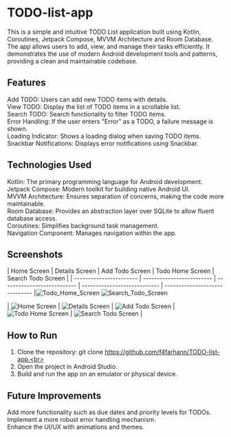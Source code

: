 # TODO-list-app
This is a simple and intuitive TODO List application built using Kotlin, Coroutines, Jetpack Compose, MVVM Architecture and Room Database. The app allows users to add, view, and manage their tasks efficiently. It demonstrates the use of modern Android development tools and patterns, providing a clean and maintainable codebase.

## Features
Add TODO: Users can add new TODO items with details.<br>
View TODO: Display the list of TODO items in a scrollable list.<br>
Search TODO: Search functionality to filter TODO items.<br>
Error Handling: If the user enters "Error" as a TODO, a failure message is shown.<br>
Loading Indicator: Shows a loading dialog when saving TODO items.<br>
Snackbar Notifications: Displays error notifications using Snackbar.<br>

## Technologies Used
Kotlin: The primary programming language for Android development.<br>
Jetpack Compose: Modern toolkit for building native Android UI.<br>
MVVM Architecture: Ensures separation of concerns, making the code more maintainable.<br>
Room Database: Provides an abstraction layer over SQLite to allow fluent database access.<br>
Coroutines: Simplifies background task management.<br>
Navigation Component: Manages navigation within the app.<br>

## Screenshots

| Home Screen             | Details Screen             | Add Todo Screen             | Todo Home Screen             | Search Todo Screen             |
| ----------------------- | -------------------------  | --------------------------- | ---------------------------- | ------------------------------ |![Todo_Home_Screen](https://github.com/user-attachments/assets/65f7f683-cfc9-420b-9bfb-b1d9b3c63cb2)
![Search_Todo_Screen](https://github.com/user-attachments/assets/d1e2e152-1322-46e1-87f1-38a92d71615b)

| ![Home Screen](https://github.com/user-attachments/assets/297186d0-da70-4676-8873-7cac89102838) | ![Details Screen](https://github.com/user-attachments/assets/0cdcbcbf-fd9d-4d5f-a7e6-41e384311545) | ![Add Todo Screen](https://github.com/user-attachments/assets/91250413-5b4e-482e-8607-cb0a36e30295) |   ![Todo Home Screen](https://github.com/user-attachments/assets/27208a2b-601d-438b-a3ae-373fea03812b) | ![Search Todo Screen](https://github.com/user-attachments/assets/076fec03-5767-4890-b31b-f76212f8984d) |

## How to Run
1. Clone the repository: git clone https://github.com/f4farhann/TODO-list-app.<br>
2. Open the project in Android Studio.<br>
3. Build and run the app on an emulator or physical device.<br>

## Future Improvements
Add more functionality such as due dates and priority levels for TODOs.<br>
Implement a more robust error handling mechanism.<br>
Enhance the UI/UX with animations and themes.<br>

